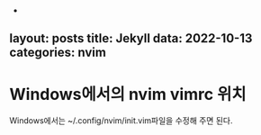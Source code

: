 -
layout: posts
title: Jekyll 
data: 2022-10-13
categories: nvim
---
# Windows에서의 nvim vimrc 위치
Windows에서는 ~/.config/nvim/init.vim파일을 수정해 주면 된다.
